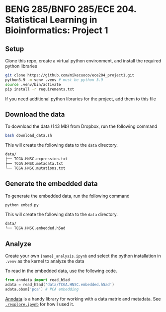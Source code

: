 # BENG 285/BNFO 285/ECE 204. Statistical Learning in Bioinformatics: Project 1

## Setup

Clone this repo, create a virtual python environment, and install the required python libraries

```bash
git clone https://github.com/mikecuoco/ece204_project1.git
python3.9 -m venv .venv # must be python 3.9
source .venv/bin/activate
pip install -r requirements.txt
```

If you need additional python libraries for the project, add them to this file

## Download the data

To download the data (143 Mb) from Dropbox, run the following command

```bash
bash download_data.sh
```

This will create the following data to the `data` directory.

```bash
data/
├── TCGA.HNSC.expression.txt
├── TCGA.HNSC.metadata.txt
└── TCGA.HNSC.mutations.txt
```

## Generate the embedded data

To generate the embedded data, run the following command

```bash
python embed.py
```

This will create the following data to the `data` directory.

```bash
data/
└── TCGA.HNSC.embedded.h5ad
```

## Analyze

Create your own `{name}_analysis.ipynb` and select the python installation in `.venv` as the kernel to analyze the data

To read in the embedded data, use the following code.

```python
from anndata import read_h5ad
adata = read_h5ad('data/TCGA.HNSC.embedded.h5ad')
adata.obsm['pca'] # PCA embedding
```

[Anndata](https://anndata.readthedocs.io/en/latest/index.html) is a handy library for working with a data matrix and metadata. See [`./explore.ipynb`](./explore.ipynb) for how I used it.
